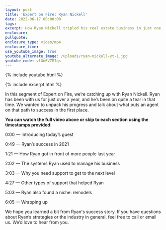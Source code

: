 ```yaml
---
layout: post
title: 'Expert on Fire: Ryan Nickell'
date: 2022-06-17 00:00:00
tags:
excerpt: How Ryan Nickell tripled his real estate business in just one year.
enclosure:
pullquote:
enclosure_type: video/mp4
enclosure_time:
use_youtube_image: true
youtube_alternate_image: /uploads/ryan-nickell-yt-1.jpg
youtube_code: vlGn6VZMIqs
---
```

{% include youtube.html %}

{% include excerpt.html %}

In this segment of Expert on Fire, we’re catching up with Ryan Nickell. Ryan has been with us for just over a year, and he’s been on quite a tear in that time. We wanted to unpack his progress and talk about what puts an agent on that path to success in the first place.

**You can watch the full video above or skip to each section using the timestamps provided:**

0:00 — Introducing today’s guest

0:49 — Ryan’s success in 2021

1:21 — How Ryan got in front of more people last year

2:02 — The systems Ryan used to manage his business

3:03 — Why you need support to get to the next level

4:27 — Other types of support that helped Ryan

5:03 — Ryan also found a niche: remodels

6:05 — Wrapping up

We hope you learned a bit from Ryan's success story. If you have questions about Ryan’s strategies or the industry in general, feel free to call or email us. We’d love to hear from you.

